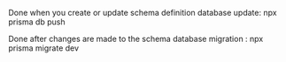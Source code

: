 Done when you create or update schema definition
database update: npx prisma db push

Done after changes are made to the schema
database migration : npx prisma migrate dev
